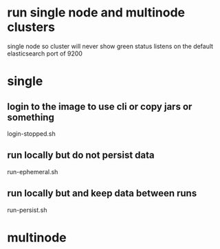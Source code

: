# run single node and multinode clusters
single node so cluster will never show green status
listens on the default elasticsearch port of 9200

# single

## login to the image to use cli or copy jars or something
login-stopped.sh

## run locally but do not persist data
run-ephemeral.sh

## run locally but and keep data between runs
run-persist.sh

# multinode

